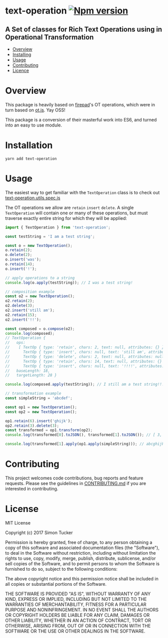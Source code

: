 # text-operation [![Npm version](https://img.shields.io/npm/v/text-operation.svg)](https://www.npmjs.com/package/text-operation)

## A Set of classes for Rich Text Operations using in Operational Transformation

* [Overview](#overview)
* [Installing](#installing)
* [Usage](#usage)
* [Contributing](#contributing)
* [Licence](#licence)

# Overview
This package is heavily based on [firepad](https://github.com/firebase/firepad)'s OT operations, which were in turn based on [ot.js](https://github.com/Operational-Transformation/ot.js/). Yay OSS!

This package is a conversion of their masterful work into ES6, and turned into an easy to use module.

# Installation
```
yarn add text-operation
```

# Usage
The easiest way to get familiar with the `TextOperation` class is to check out [text-operation.utils.spec.js](test/text-operation.utils.spec.js)

The OT operations we allow are `retain` `insert` `delete`.
A single `TextOperation` will contain one or many of these operations, but must traverse exactly entire string for which they will be applied:

```javascript
import { TextOperation } from 'text-operation';

const testString = 'I am a test string';

const o = new TextOperation();
o.retain(2);
o.delete(2);
o.insert('was');
o.retain(14);
o.insert('!');

// apply operations to a string
console.log(o.apply(testString)); // I was a test string!

// composition example
const o2 = new TextOperation();
o2.retain(2);
o2.delete(3);
o2.insert('still am');
o2.retain(15);
o2.insert('!!');

const composed = o.compose(o2);
console.log(composed);
// TextOperation {
//   ops:
//    [ TextOp { type: 'retain', chars: 2, text: null, attributes: {} },
//      TextOp { type: 'insert', chars: null, text: 'still am', attributes: {} },
//      TextOp { type: 'delete', chars: 2, text: null, attributes: null },
//      TextOp { type: 'retain', chars: 14, text: null, attributes: {} },
//      TextOp { type: 'insert', chars: null, text: '!!!!', attributes: {} } ],
//   baseLength: 18,
//   targetLength: 28 }

console.log(composed.apply(testString)); // I still am a test string!!!

// transformation example
const simpleString = 'abcdef';

const op1 = new TextOperation();
const op2 = new TextOperation();

op1.retain(6).insert('ghijk');
op2.retain(3).delete(3);
const transformed = op1.transform(op2);
console.log(transformed[0].toJSON(), transformed[1].toJSON()); // [ 3, 'ghijk' ] [ 3, -3, 5 ]

console.log(transformed[1].apply(op1.apply(simpleString))); // abcghijk
```

# Contributing
This project welcomes code contributions, bug reports and feature requests. Please see the guidelines in [CONTRIBUTING.md](CONTRIBUTING.md) if you are interested in contributing.

# License
MIT License

Copyright (c) 2017 Simon Tucker

Permission is hereby granted, free of charge, to any person obtaining a copy of this software and associated documentation files (the "Software"), to deal in the Software without restriction, including without limitation the rights to use, copy, modify, merge, publish, distribute, sublicense, and/or sell copies of the Software, and to permit persons to whom the Software is furnished to do so, subject to the following conditions:

The above copyright notice and this permission notice shall be included in all copies or substantial portions of the Software.

THE SOFTWARE IS PROVIDED "AS IS", WITHOUT WARRANTY OF ANY KIND, EXPRESS OR IMPLIED, INCLUDING BUT NOT LIMITED TO THE WARRANTIES OF MERCHANTABILITY, FITNESS FOR A PARTICULAR PURPOSE AND NONINFRINGEMENT. IN NO EVENT SHALL THE AUTHORS OR COPYRIGHT HOLDERS BE LIABLE FOR ANY CLAIM, DAMAGES OR OTHER LIABILITY, WHETHER IN AN ACTION OF CONTRACT, TORT OR OTHERWISE, ARISING FROM, OUT OF OR IN CONNECTION WITH THE SOFTWARE OR THE USE OR OTHER DEALINGS IN THE SOFTWARE.

